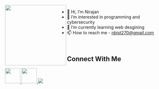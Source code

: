 <img align="left" src="https://user-images.githubusercontent.com/38756870/198891783-b77e52b6-4a93-48a8-bfad-d7fdd34f5a72.gif" width="200px"/>

- 👋 Hi, I’m Nirajan 
- 👀 I’m interested in programming and cybersecurity
- 🌱 I’m currently learning web desgining
- 📫 How to reach me - nbist270@gmail.com

<br>

<h2>Connect With Me</h2>

<a href="mailto:nbist291@gmail.com">
  <img src="https://cdn-icons-png.flaticon.com/512/281/281769.png" width="50px" height="50px">
</a> 
<a href="https://www.facebook.com/nirajan.bist.33">
  <img src="https://img.icons8.com/fluency/344/facebook-new.png" width="50px" height="50px">
</a> 

<a href="https://twitter.com/nbist01">
  <img src="https://img.shields.io/badge/Twitter-1DA1F2?style=for-the-badge&logo=twitter&logoColor=white">
</a> 




<!---
nbist24k/nbist24k is a ✨ special ✨ repository because its `README.md` (this file) appears on your GitHub profile.
You can click the Preview link to take a look at your changes.
--->
